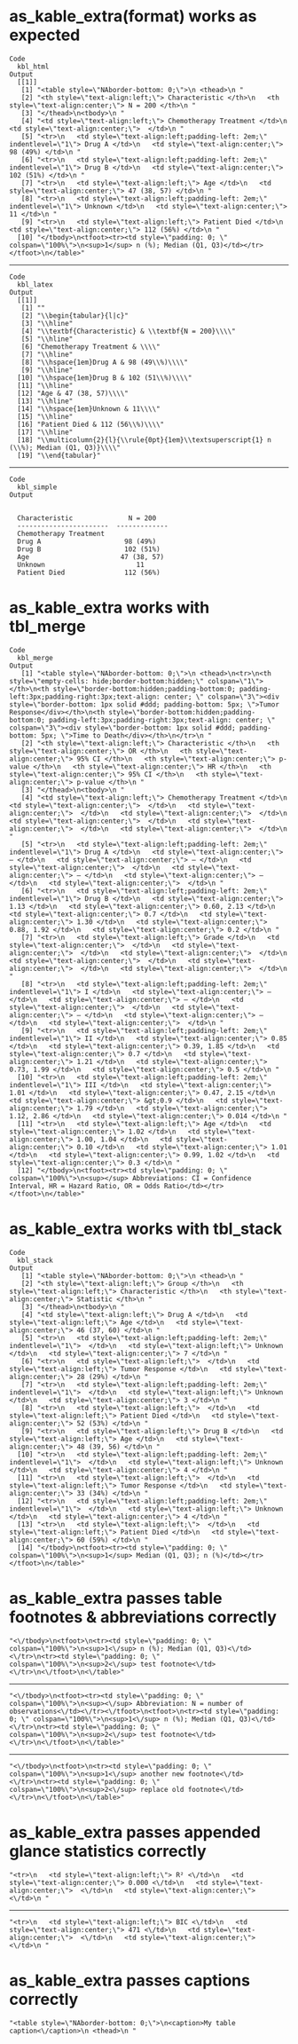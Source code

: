 # as_kable_extra(format) works as expected

    Code
      kbl_html
    Output
      [[1]]
       [1] "<table style=\"NAborder-bottom: 0;\">\n <thead>\n "                                                                                                
       [2] "<th style=\"text-align:left;\"> Characteristic </th>\n   <th style=\"text-align:center;\"> N = 200 </th>\n "                                       
       [3] "</thead>\n<tbody>\n "                                                                                                                              
       [4] "<td style=\"text-align:left;\"> Chemotherapy Treatment </td>\n   <td style=\"text-align:center;\">  </td>\n "                                      
       [5] "<tr>\n   <td style=\"text-align:left;padding-left: 2em;\" indentlevel=\"1\"> Drug A </td>\n   <td style=\"text-align:center;\"> 98 (49%) </td>\n " 
       [6] "<tr>\n   <td style=\"text-align:left;padding-left: 2em;\" indentlevel=\"1\"> Drug B </td>\n   <td style=\"text-align:center;\"> 102 (51%) </td>\n "
       [7] "<tr>\n   <td style=\"text-align:left;\"> Age </td>\n   <td style=\"text-align:center;\"> 47 (38, 57) </td>\n "                                     
       [8] "<tr>\n   <td style=\"text-align:left;padding-left: 2em;\" indentlevel=\"1\"> Unknown </td>\n   <td style=\"text-align:center;\"> 11 </td>\n "      
       [9] "<tr>\n   <td style=\"text-align:left;\"> Patient Died </td>\n   <td style=\"text-align:center;\"> 112 (56%) </td>\n "                              
      [10] "</tbody>\n<tfoot><tr><td style=\"padding: 0; \" colspan=\"100%\">\n<sup>1</sup> n (%); Median (Q1, Q3)</td></tr></tfoot>\n</table>"                
      

---

    Code
      kbl_latex
    Output
      [[1]]
       [1] ""                                                                                      
       [2] "\\begin{tabular}{l|c}"                                                                 
       [3] "\\hline"                                                                               
       [4] "\\textbf{Characteristic} & \\textbf{N = 200}\\\\"                                      
       [5] "\\hline"                                                                               
       [6] "Chemotherapy Treatment & \\\\"                                                         
       [7] "\\hline"                                                                               
       [8] "\\hspace{1em}Drug A & 98 (49\\%)\\\\"                                                  
       [9] "\\hline"                                                                               
      [10] "\\hspace{1em}Drug B & 102 (51\\%)\\\\"                                                 
      [11] "\\hline"                                                                               
      [12] "Age & 47 (38, 57)\\\\"                                                                 
      [13] "\\hline"                                                                               
      [14] "\\hspace{1em}Unknown & 11\\\\"                                                         
      [15] "\\hline"                                                                               
      [16] "Patient Died & 112 (56\\%)\\\\"                                                        
      [17] "\\hline"                                                                               
      [18] "\\multicolumn{2}{l}{\\rule{0pt}{1em}\\textsuperscript{1} n (\\%); Median (Q1, Q3)}\\\\"
      [19] "\\end{tabular}"                                                                        
      

---

    Code
      kbl_simple
    Output
      
      
      Characteristic              N = 200   
      -----------------------  -------------
      Chemotherapy Treatment                
      Drug A                     98 (49%)   
      Drug B                     102 (51%)  
      Age                       47 (38, 57) 
      Unknown                       11      
      Patient Died               112 (56%)  

# as_kable_extra works with tbl_merge

    Code
      kbl_merge
    Output
       [1] "<table style=\"NAborder-bottom: 0;\">\n <thead>\n<tr>\n<th style=\"empty-cells: hide;border-bottom:hidden;\" colspan=\"1\"></th>\n<th style=\"border-bottom:hidden;padding-bottom:0; padding-left:3px;padding-right:3px;text-align: center; \" colspan=\"3\"><div style=\"border-bottom: 1px solid #ddd; padding-bottom: 5px; \">Tumor Response</div></th>\n<th style=\"border-bottom:hidden;padding-bottom:0; padding-left:3px;padding-right:3px;text-align: center; \" colspan=\"3\"><div style=\"border-bottom: 1px solid #ddd; padding-bottom: 5px; \">Time to Death</div></th>\n</tr>\n "
       [2] "<th style=\"text-align:left;\"> Characteristic </th>\n   <th style=\"text-align:center;\"> OR </th>\n   <th style=\"text-align:center;\"> 95% CI </th>\n   <th style=\"text-align:center;\"> p-value </th>\n   <th style=\"text-align:center;\"> HR </th>\n   <th style=\"text-align:center;\"> 95% CI </th>\n   <th style=\"text-align:center;\"> p-value </th>\n "                                                                                                                                                                                                                          
       [3] "</thead>\n<tbody>\n "                                                                                                                                                                                                                                                                                                                                                                                                                                                                                                                                                                         
       [4] "<td style=\"text-align:left;\"> Chemotherapy Treatment </td>\n   <td style=\"text-align:center;\">  </td>\n   <td style=\"text-align:center;\">  </td>\n   <td style=\"text-align:center;\">  </td>\n   <td style=\"text-align:center;\">  </td>\n   <td style=\"text-align:center;\">  </td>\n   <td style=\"text-align:center;\">  </td>\n "                                                                                                                                                                                                                                                
       [5] "<tr>\n   <td style=\"text-align:left;padding-left: 2em;\" indentlevel=\"1\"> Drug A </td>\n   <td style=\"text-align:center;\"> — </td>\n   <td style=\"text-align:center;\"> — </td>\n   <td style=\"text-align:center;\">  </td>\n   <td style=\"text-align:center;\"> — </td>\n   <td style=\"text-align:center;\"> — </td>\n   <td style=\"text-align:center;\">  </td>\n "                                                                                                                                                                                                               
       [6] "<tr>\n   <td style=\"text-align:left;padding-left: 2em;\" indentlevel=\"1\"> Drug B </td>\n   <td style=\"text-align:center;\"> 1.13 </td>\n   <td style=\"text-align:center;\"> 0.60, 2.13 </td>\n   <td style=\"text-align:center;\"> 0.7 </td>\n   <td style=\"text-align:center;\"> 1.30 </td>\n   <td style=\"text-align:center;\"> 0.88, 1.92 </td>\n   <td style=\"text-align:center;\"> 0.2 </td>\n "                                                                                                                                                                                 
       [7] "<tr>\n   <td style=\"text-align:left;\"> Grade </td>\n   <td style=\"text-align:center;\">  </td>\n   <td style=\"text-align:center;\">  </td>\n   <td style=\"text-align:center;\">  </td>\n   <td style=\"text-align:center;\">  </td>\n   <td style=\"text-align:center;\">  </td>\n   <td style=\"text-align:center;\">  </td>\n "                                                                                                                                                                                                                                                        
       [8] "<tr>\n   <td style=\"text-align:left;padding-left: 2em;\" indentlevel=\"1\"> I </td>\n   <td style=\"text-align:center;\"> — </td>\n   <td style=\"text-align:center;\"> — </td>\n   <td style=\"text-align:center;\">  </td>\n   <td style=\"text-align:center;\"> — </td>\n   <td style=\"text-align:center;\"> — </td>\n   <td style=\"text-align:center;\">  </td>\n "                                                                                                                                                                                                                    
       [9] "<tr>\n   <td style=\"text-align:left;padding-left: 2em;\" indentlevel=\"1\"> II </td>\n   <td style=\"text-align:center;\"> 0.85 </td>\n   <td style=\"text-align:center;\"> 0.39, 1.85 </td>\n   <td style=\"text-align:center;\"> 0.7 </td>\n   <td style=\"text-align:center;\"> 1.21 </td>\n   <td style=\"text-align:center;\"> 0.73, 1.99 </td>\n   <td style=\"text-align:center;\"> 0.5 </td>\n "                                                                                                                                                                                     
      [10] "<tr>\n   <td style=\"text-align:left;padding-left: 2em;\" indentlevel=\"1\"> III </td>\n   <td style=\"text-align:center;\"> 1.01 </td>\n   <td style=\"text-align:center;\"> 0.47, 2.15 </td>\n   <td style=\"text-align:center;\"> &gt;0.9 </td>\n   <td style=\"text-align:center;\"> 1.79 </td>\n   <td style=\"text-align:center;\"> 1.12, 2.86 </td>\n   <td style=\"text-align:center;\"> 0.014 </td>\n "                                                                                                                                                                              
      [11] "<tr>\n   <td style=\"text-align:left;\"> Age </td>\n   <td style=\"text-align:center;\"> 1.02 </td>\n   <td style=\"text-align:center;\"> 1.00, 1.04 </td>\n   <td style=\"text-align:center;\"> 0.10 </td>\n   <td style=\"text-align:center;\"> 1.01 </td>\n   <td style=\"text-align:center;\"> 0.99, 1.02 </td>\n   <td style=\"text-align:center;\"> 0.3 </td>\n "                                                                                                                                                                                                                       
      [12] "</tbody>\n<tfoot><tr><td style=\"padding: 0; \" colspan=\"100%\">\n<sup></sup> Abbreviations: CI = Confidence Interval, HR = Hazard Ratio, OR = Odds Ratio</td></tr></tfoot>\n</table>"                                                                                                                                                                                                                                                                                                                                                                                                       

# as_kable_extra works with tbl_stack

    Code
      kbl_stack
    Output
       [1] "<table style=\"NAborder-bottom: 0;\">\n <thead>\n "                                                                                                                                    
       [2] "<th style=\"text-align:left;\"> Group </th>\n   <th style=\"text-align:left;\"> Characteristic </th>\n   <th style=\"text-align:center;\"> Statistic </th>\n "                         
       [3] "</thead>\n<tbody>\n "                                                                                                                                                                  
       [4] "<td style=\"text-align:left;\"> Drug A </td>\n   <td style=\"text-align:left;\"> Age </td>\n   <td style=\"text-align:center;\"> 46 (37, 60) </td>\n "                                 
       [5] "<tr>\n   <td style=\"text-align:left;padding-left: 2em;\" indentlevel=\"1\">  </td>\n   <td style=\"text-align:left;\"> Unknown </td>\n   <td style=\"text-align:center;\"> 7 </td>\n "
       [6] "<tr>\n   <td style=\"text-align:left;\">  </td>\n   <td style=\"text-align:left;\"> Tumor Response </td>\n   <td style=\"text-align:center;\"> 28 (29%) </td>\n "                      
       [7] "<tr>\n   <td style=\"text-align:left;padding-left: 2em;\" indentlevel=\"1\">  </td>\n   <td style=\"text-align:left;\"> Unknown </td>\n   <td style=\"text-align:center;\"> 3 </td>\n "
       [8] "<tr>\n   <td style=\"text-align:left;\">  </td>\n   <td style=\"text-align:left;\"> Patient Died </td>\n   <td style=\"text-align:center;\"> 52 (53%) </td>\n "                        
       [9] "<tr>\n   <td style=\"text-align:left;\"> Drug B </td>\n   <td style=\"text-align:left;\"> Age </td>\n   <td style=\"text-align:center;\"> 48 (39, 56) </td>\n "                        
      [10] "<tr>\n   <td style=\"text-align:left;padding-left: 2em;\" indentlevel=\"1\">  </td>\n   <td style=\"text-align:left;\"> Unknown </td>\n   <td style=\"text-align:center;\"> 4 </td>\n "
      [11] "<tr>\n   <td style=\"text-align:left;\">  </td>\n   <td style=\"text-align:left;\"> Tumor Response </td>\n   <td style=\"text-align:center;\"> 33 (34%) </td>\n "                      
      [12] "<tr>\n   <td style=\"text-align:left;padding-left: 2em;\" indentlevel=\"1\">  </td>\n   <td style=\"text-align:left;\"> Unknown </td>\n   <td style=\"text-align:center;\"> 4 </td>\n "
      [13] "<tr>\n   <td style=\"text-align:left;\">  </td>\n   <td style=\"text-align:left;\"> Patient Died </td>\n   <td style=\"text-align:center;\"> 60 (59%) </td>\n "                        
      [14] "</tbody>\n<tfoot><tr><td style=\"padding: 0; \" colspan=\"100%\">\n<sup>1</sup> Median (Q1, Q3); n (%)</td></tr></tfoot>\n</table>"                                                    

# as_kable_extra passes table footnotes & abbreviations correctly

    "<\/tbody>\n<tfoot>\n<tr><td style=\"padding: 0; \" colspan=\"100%\">\n<sup>1<\/sup> n (%); Median (Q1, Q3)<\/td><\/tr>\n<tr><td style=\"padding: 0; \" colspan=\"100%\">\n<sup>2<\/sup> test footnote<\/td><\/tr>\n<\/tfoot>\n<\/table>"

---

    "<\/tbody>\n<tfoot><tr><td style=\"padding: 0; \" colspan=\"100%\">\n<sup><\/sup> Abbreviation: N = number of observations<\/td><\/tr><\/tfoot>\n<tfoot>\n<tr><td style=\"padding: 0; \" colspan=\"100%\">\n<sup>1<\/sup> n (%); Median (Q1, Q3)<\/td><\/tr>\n<tr><td style=\"padding: 0; \" colspan=\"100%\">\n<sup>2<\/sup> test footnote<\/td><\/tr>\n<\/tfoot>\n<\/table>"

---

    "<\/tbody>\n<tfoot>\n<tr><td style=\"padding: 0; \" colspan=\"100%\">\n<sup>1<\/sup> another new footnote<\/td><\/tr>\n<tr><td style=\"padding: 0; \" colspan=\"100%\">\n<sup>2<\/sup> replace old footnote<\/td><\/tr>\n<\/tfoot>\n<\/table>"

# as_kable_extra passes appended glance statistics correctly

    "<tr>\n   <td style=\"text-align:left;\"> R² <\/td>\n   <td style=\"text-align:center;\"> 0.000 <\/td>\n   <td style=\"text-align:center;\">  <\/td>\n   <td style=\"text-align:center;\">  <\/td>\n "

---

    "<tr>\n   <td style=\"text-align:left;\"> BIC <\/td>\n   <td style=\"text-align:center;\"> 471 <\/td>\n   <td style=\"text-align:center;\">  <\/td>\n   <td style=\"text-align:center;\">  <\/td>\n "

# as_kable_extra passes captions correctly

    "<table style=\"NAborder-bottom: 0;\">\n<caption>My table caption<\/caption>\n <thead>\n "

